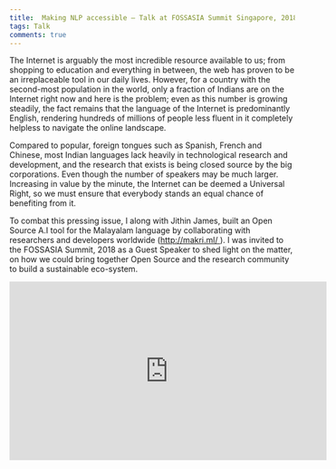 ```yaml
---
title:  Making NLP accessible — Talk at FOSSASIA Summit Singapore, 2018
tags: Talk
comments: true
---
```


The Internet is arguably the most incredible resource available to us; from shopping to education and everything in between, the web has proven to be an irreplaceable tool in our daily lives. However, for a country with the second-most population in the world, only a fraction of Indians are on the Internet right now and here is the problem; even as this number is growing steadily, the fact remains that the language of the Internet is predominantly English, rendering hundreds of millions of people less fluent in it completely helpless to navigate the online landscape.

Compared to popular, foreign tongues such as Spanish, French and Chinese, most Indian languages lack heavily in technological research and development, and the research that exists is being closed source by the big corporations. Even though the number of speakers may be much larger. Increasing in value by the minute, the Internet can be deemed a Universal Right, so we must ensure that everybody stands an equal chance of benefiting from it.

To combat this pressing issue, I along with Jithin James, built an Open Source A.I tool for the Malayalam language by collaborating with researchers and developers worldwide ([http://makri.ml/ ](http://makri.ml)). I was invited to the FOSSASIA Summit, 2018 as a Guest Speaker to shed light on the matter, on how we could bring together Open Source and the research community to build a sustainable eco-system.

<center><iframe width="560" height="315" src="https://www.youtube.com/embed/TzIr9THCUJg" frameborder="0" allowfullscreen></iframe></center>
